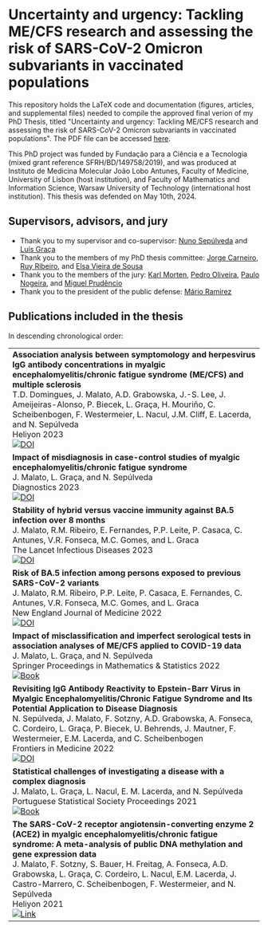 # Uncertainty and urgency: Tackling ME/CFS research and assessing the risk of SARS-CoV-2 Omicron subvariants in vaccinated populations

This repository holds the LaTeX code and documentation (figures, articles, and supplemental files) needed to compile the approved final verion of my PhD Thesis, titled "Uncertainty and urgency: Tackling ME/CFS research and assessing the risk of SARS-CoV-2 Omicron subvariants in vaccinated populations". The PDF file can be accessed [here](thesis_JTM.pdf).

This PhD project was funded by Fundação para a Ciência e a Tecnologia (mixed grant reference SFRH/BD/149758/2019), and was produced at Instituto de Medicina Molecular João Lobo Antunes, Faculty of Medicine, University of Lisbon (host institution), and Faculty of Mathematics and Information Science, Warsaw University of Technology (international host institution).
This thesis was defended on May 10th, 2024.

## Supervisors, advisors, and jury

- Thank you to my supervisor and co-supervisor: [Nuno Sepúlveda](https://www.immune-stats.net/home) and [Luís Graça](https://imm.medicina.ulisboa.pt/investigation/laboratories/luis-graca-lab/#intro)
- Thank you to the members of my PhD thesis committee: [Jorge Carneiro](https://gulbenkian.pt/ciencia/pt-pt/research-groups/jcarneiro-pt-pt/), [Ruy Ribeiro](https://ceti.unm.edu/our-members/profile/ruy-ribeiro.html), and [Elsa Vieira de Sousa](https://imm.medicina.ulisboa.pt/pt-pt/people/elsa-vieira-de-sousa-2/#intro)
- Thank you to the members of the jury: [Karl Morten](https://www.wrh.ox.ac.uk/team/karl-morten), [Pedro Oliveira](https://sigarra.up.pt/icbas/pt/func_geral.formview?p_codigo=485434), [Paulo Nogeira](https://www.medicina.ulisboa.pt/bio/pnogueira), and [Miguel Prudêncio](https://imm.medicina.ulisboa.pt/pt-pt/investigation/laboratories/miguel-prudencio-lab-2/#intro)
- Thank you to the president of the public defense: [Mário Ramirez](https://imm.medicina.ulisboa.pt/pt-pt/investigation/laboratories/mario-ramirez-lab-2/#intro)

## Publications included in the thesis

In descending chronological order:

<table>
  <tr>
  <td>
  <strong>
    Association analysis between symptomology and herpesvirus IgG antibody concentrations in myalgic encephalomyelitis/chronic fatigue syndrome (ME/CFS) and multiple sclerosis
  </strong><br>
    T.D. Domingues, J. Malato, A.D. Grabowska, J.-S. Lee, J. Ameijeiras-Alonso, P. Biecek, L. Graça, H. Mouriño, C. Scheibenbogen, F. Westermeier, L. Nacul, J.M. Cliff, E. Lacerda, and N. Sepúlveda<br>
    Heliyon 2023<br>
  <a href="https://doi.org/10.1016/j.heliyon.2023.e18250"><img alt="DOI" src="https://img.shields.io/badge/DOI-https://doi.org/10.1016/j.heliyon.2023.e18250-blue"></a>
  </td>
  </tr>
  
  <tr>
  <td>
  <strong>
    Impact of misdiagnosis in case-control studies of myalgic encephalomyelitis/chronic fatigue syndrome
  </strong><br>
    J. Malato, L. Graça, and N. Sepúlveda<br>
    Diagnostics 2023<br>
  <a href="https:// doi.org/10.3390/diagnostics13030531"><img alt="DOI" src="https://img.shields.io/badge/DOI-https://doi.org/10.3390/diagnostics13030531-blue"></a>
  </td>
  </tr>

  <tr>
  <td>
  <strong>
    Stability of hybrid versus vaccine immunity against BA.5 infection over 8 months
  </strong><br>
    J. Malato, R.M. Ribeiro, E. Fernandes, P.P. Leite, P. Casaca, C. Antunes, V.R. Fonseca, M.C. Gomes, and L. Graca<br>
    The Lancet Infectious Diseases 2023<br>
  <a href="https://doi.org/10.1016/S1473-3099(22)00833-7"><img alt="DOI" src="https://img.shields.io/badge/DOI-https://doi.org/10.1016/S1473--3099(22)00833--7-blue"></a>
  </td>
  </tr>

  <tr>
  <td>
  <strong>
    Risk of BA.5 infection among persons exposed to previous SARS-CoV-2 variants
  </strong><br>
    J. Malato, R.M. Ribeiro, P.P. Leite, P. Casaca, E. Fernandes, C. Antunes, V.R. Fonseca, M.C. Gomes, and L. Graca<br>
    New England Journal of Medicine 2022<br>
  <a href="https://doi.org/10.1056/NEJMc2209479"><img alt="DOI" src="https://img.shields.io/badge/DOI-https://doi.org/10.1056/NEJMc2209479-blue"></a>
  </td>
  </tr>

  <tr>
  <td>
  <strong>
    Impact of misclassification and imperfect serological tests in association analyses of ME/CFS applied to COVID-19 data
  </strong><br>
    J. Malato, L. Graça, and N. Sepúlveda<br>
    Springer Proceedings in Mathematics & Statistics 2022<br>
  <a href="https://link.springer.com/book/10.1007/978-3-031-12766-3"><img alt="Book" src="https://img.shields.io/badge/Book-https://link.springer.com/book/10.1007/978--3--031--12766--3-gray"></a>
  </td>
  </tr>

  <tr>
  <td>
  <strong>
    Revisiting IgG Antibody Reactivity to Epstein-Barr Virus in Myalgic Encephalomyelitis/Chronic Fatigue Syndrome and Its Potential Application to Disease Diagnosis
  </strong><br>
    N. Sepúlveda, J. Malato, F. Sotzny, A.D. Grabowska, A. Fonseca, C. Cordeiro, L. Graça, P. Biecek, U. Behrends, J. Mautner, F. Westermeier, E.M. Lacerda, and C. Scheibenbogen<br>
    Frontiers in Medicine 2022<br>
  <a href="https://doi.org/10.3389/fmed.2022.921101"><img alt="DOI" src="https://img.shields.io/badge/DOI-https://doi.org/10.3389/fmed.2022.921101-blue"></a>
  </td>
  </tr>

  <tr>
  <td>
  <strong>
    Statistical challenges of investigating a disease with a complex diagnosis
  </strong><br>
    J. Malato, L. Graça, L. Nacul, E. M. Lacerda, and N. Sepúlveda<br>
    Portuguese Statistical Society Proceedings 2021<br>
  <a href="https://www.spestatistica.pt/storage/app/uploads/public/609/28f/6d0/60928f6d08a0c016386627.pdf"><img alt="Book" src="https://img.shields.io/badge/Book-https://www.spestatistica.pt/storage/app/uploads/public/609/28f/6d0/60928f6d08a0c016386627.pdf-gray"></a>
  </td>
  </tr>

  <tr>
  <td>
  <strong>
    The SARS-CoV-2 receptor angiotensin-converting enzyme 2 (ACE2) in myalgic encephalomyelitis/chronic fatigue syndrome: A meta-analysis of public DNA methylation and gene expression data
  </strong><br>
    J. Malato, F. Sotzny, S. Bauer, H. Freitag, A. Fonseca, A.D. Grabowska, L. Graça, C. Cordeiro, L. Nacul, E.M. Lacerda, J. Castro-Marrero, C. Scheibenbogen, F. Westermeier, and N. Sepúlveda<br>
    Heliyon 2021<br>
  <a href="https://doi.org/10.1016/j.heliyon.2021.e07665"><img alt="Link" src="https://img.shields.io/badge/DOI-https://doi.org/10.1016/j.heliyon.2021.e07665-blue"></a>
  </td>
  </tr>
</table>
